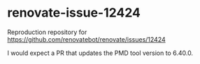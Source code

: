 # renovate-issue-12424

Reproduction repository for https://github.com/renovatebot/renovate/issues/12424

I would expect a PR that updates the PMD tool version to 6.40.0.
